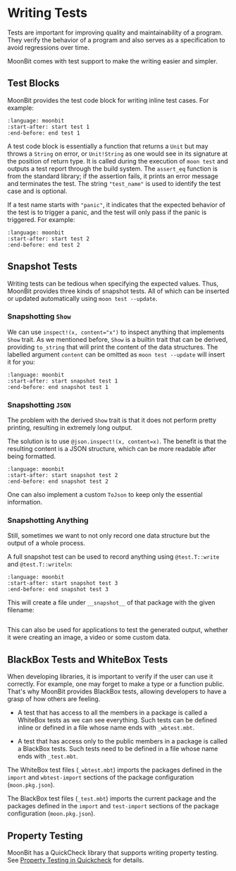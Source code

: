 # Writing Tests

Tests are important for improving quality and maintainability of a program. They verify the behavior of a program and also serves as a specification to avoid regressions over time.

MoonBit comes with test support to make the writing easier and simpler.

## Test Blocks

MoonBit provides the test code block for writing inline test cases. For example:

```{literalinclude} /sources/language/src/test/top.mbt
:language: moonbit
:start-after: start test 1
:end-before: end test 1
```

A test code block is essentially a function that returns a `Unit` but may throws a `String` on error, or `Unit!String` as one would see in its signature at the position of return type. It is called during the execution of `moon test` and outputs a test report through the build system. The `assert_eq` function is from the standard library; if the assertion fails, it prints an error message and terminates the test. The string `"test_name"` is used to identify the test case and is optional. 

If a test name starts with `"panic"`, it indicates that the expected behavior of the test is to trigger a panic, and the test will only pass if the panic is triggered. For example:

```{literalinclude} /sources/language/src/test/top.mbt
:language: moonbit
:start-after: start test 2
:end-before: end test 2
```

## Snapshot Tests

Writing tests can be tedious when specifying the expected values. Thus, MoonBit provides three kinds of snapshot tests.
All of which can be inserted or updated automatically using `moon test --update`.

### Snapshotting `Show`

We can use `inspect!(x, content="x")` to inspect anything that implements `Show` trait. 
As we mentioned before, `Show` is a builtin trait that can be derived, providing `to_string` that will print the content of the data structures. 
The labelled argument `content` can be omitted as `moon test --update` will insert it for you:

```{literalinclude} /sources/language/src/test/top.mbt
:language: moonbit
:start-after: start snapshot test 1
:end-before: end snapshot test 1
```

### Snapshotting `JSON`

The problem with the derived `Show` trait is that it does not perform pretty printing, resulting in extremely long output.

The solution is to use `@json.inspect!(x, content=x)`. The benefit is that the resulting content is a JSON structure, which can be more readable after being formatted.

```{literalinclude} /sources/language/src/test/top.mbt
:language: moonbit
:start-after: start snapshot test 2
:end-before: end snapshot test 2
```

One can also implement a custom `ToJson` to keep only the essential information.

### Snapshotting Anything

Still, sometimes we want to not only record one data structure but the output of a whole process.

A full snapshot test can be used to record anything using `@test.T::write` and `@test.T::writeln`:

```{literalinclude} /sources/language/src/test/top.mbt
:language: moonbit
:start-after: start snapshot test 3
:end-before: end snapshot test 3
```

This will create a file under `__snapshot__` of that package with the given filename:

```{literalinclude} /sources/language/src/test/__snapshot__/record_anything.txt
```

This can also be used for applications to test the generated output, whether it were creating an image, a video or some custom data.

## BlackBox Tests and WhiteBox Tests

When developing libraries, it is important to verify if the user can use it correctly. For example, one may forget to make a type or a function public. That's why MoonBit provides BlackBox tests, allowing developers to have a grasp of how others are feeling.

- A test that has access to all the members in a package is called a WhiteBox tests as we can see everything. Such tests can be defined inline or defined in a file whose name ends with `_wbtest.mbt`.

- A test that has access only to the public members in a package is called a BlackBox tests. Such tests need to be defined in a file whose name ends with `_test.mbt`.

The WhiteBox test files (`_wbtest.mbt`) imports the packages defined in the `import` and `wbtest-import` sections of the package configuration (`moon.pkg.json`).

The BlackBox test files (`_test.mbt`) imports the current package and the packages defined in the `import` and `test-import` sections of the package configuration (`moon.pkg.json`).

## Property Testing

MoonBit has a QuickCheck library that supports writing property testing. See [Property Testing in Quickcheck](/toolchain/quickcheck.md) for details.